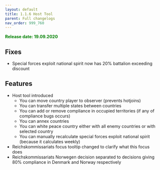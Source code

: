 ```yaml
---
layout: default
title: 1.1.6 Host Tool
parent: Full changelogs
nav_order: 999_760
---
```


<p style="color: green; font-weight: bold">Release date: 19.09.2020</p>

## Fixes
- Special forces exploit national spirit now has 20% battalion exceeding discount

## Features
- Host tool introduced
  - You can move country player to observer (prevents hotjoins)
  - You can transfer multiple states between countries
  - You can add or remove compliance in occupied territories (if any of compliance bugs occurs)
  - You can annex countries 
  - You can white peace country either with all enemy countries or with selected country
  - You can manually recalculate special forces exploit national spirit (because it calculates weekly)
- Reichskommissariats focus tooltip changed to clarify what this focus does
- Reichskommissariats Norwegen decision separated to decisions giving 80% compliance in Denmark and Norway respectively 

